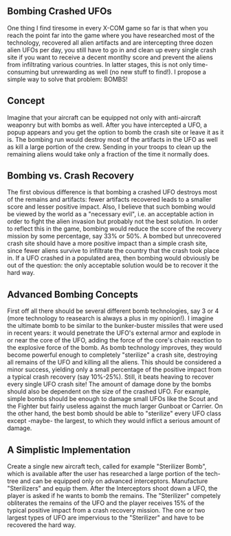 ## Bombing Crashed UFOs

One thing I find tiresome in every X-COM game so far is that when you
reach the point far into the game where you have researched most of the
technology, recovered all alien artifacts and are intercepting three
dozen alien UFOs per day, you still have to go in and clean up every
single crash site if you want to receive a decent montlhy score and
prevent the aliens from infiltrating various countries. In latter
stages, this is not only time-consuming but unrewarding as well (no new
stuff to find!). I propose a simple way to solve that problem: BOMBS!

## Concept

Imagine that your aircraft can be equipped not only with anti-aircraft
weaponry but with bombs as well. After you have intercepted a UFO, a
popup appears and you get the option to bomb the crash site or leave it
as it is. The bombing run would destroy most of the artifacts in the UFO
as well as kill a large portion of the crew. Sending in your troops to
clean up the remaining aliens would take only a fraction of the time it
normally does.

## Bombing vs. Crash Recovery

The first obvious difference is that bombing a crashed UFO destroys most
of the remains and artifacts: fewer artifacts recovered leads to a
smaller score and lesser positive impact. Also, I believe that such
bombing would be viewed by the world as a "necessary evil", i.e. an
acceptable action in order to fight the alien invasion but probably not
the best solution. In order to reflect this in the game, bombing would
reduce the score of the recovery mission by some percentage, say 33% or
50%. A bombed but unrecovered crash site should have a more positive
impact than a simple crash site, since fewer aliens survive to
infiltrate the country that the crash took place in. If a UFO crashed in
a populated area, then bombing would obviously be out of the question:
the only acceptable solution would be to recover it the hard way.

## Advanced Bombing Concepts

First off all there should be several different bomb technologies, say 3
or 4 (more technology to reasearch is always a plus in my opinion!). I
imagine the ultimate bomb to be similar to the bunker-buster missiles
that were used in recent years: it would penetrate the UFO's external
armor and explode in or near the core of the UFO, adding the force of
the core's chain reaction to the explosive force of the bomb. As bomb
technology improves, they would become powerful enough to completely
"sterilize" a crash site, destroying all remains of the UFO and killing
all the aliens. This should be considered a minor success, yielding only
a small percentage of the positive impact from a typical crash recovery
(say 10%-25%). Still, it beats heaving to recover every single UFO crash
site! The amount of damage done by the bombs should also be dependent on
the size of the crashed UFO. For example, simple bombs should be enough
to damage small UFOs like the Scout and the Fighter but fairly useless
against the much larger Gunboat or Carrier. On the other hand, the best
bomb should be able to "sterilize" every UFO class except -maybe- the
largest, to which they would inflict a serious amount of damage.

## A Simplistic Implementation

Create a single new aircraft tech, called for example "Sterilizer Bomb",
which is available after the user has researched a large portion of the
tech-tree and can be equipped only on advanced interceptors. Manufacture
"Sterilizers" and equip them. After the Interceptors shoot down a UFO,
the player is asked if he wants to bomb the remains. The "Sterilizer"
competely obliterates the remains of the UFO and the player receives 15%
of the typical positive impact from a crash recovery mission. The one or
two largest types of UFO are impervious to the "Sterilizer" and have to
be recovered the hard way.